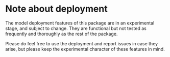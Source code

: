 # Note about deployment
The model deployment features of this package are in an experimental stage, and 
subject to change. They are functional but not tested as frequently and thoroughly as 
the rest of the package. 

Please do feel free to use the deployment and report issues in case they arise, but 
please keep the experimental character of these features in mind.